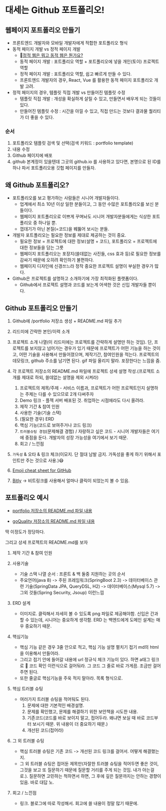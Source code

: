 # 대세는 Github 포트폴리오!

## 웹페이지 포트폴리오 만들기

- 프론트엔드 개발자와 모바일 개발자에게 적합한 포트폴리오 형식
- 동적 페이지 개발 vs 정적 페이지 개발
  - [정적 웹은 뭐고 동적 웹은 뭔가요?](https://www.youtube.com/watch?v=C06xRvXIAUk)
  - 동적 페이지 개발 : 포트폴리오 역할 + 포트폴리오에 넣을 개인(토이) 프로젝트 역할
  - 정적 페이지 개발 : 포트폴리오 역할, 쉽고 빠르게 만들 수 있다.
  - 프론트엔드 개발자의 경우, React, Vue 를 활용한 동적 페이지 포트폴리오 개발 고려.
- 정적 페이지의 경우, 템플릿 직접 개발 vs 만들어진 템플릿 수정
  - 템플릿 직접 개발 : 개성을 확실하게 살릴 수 있고, 만들면서 배우게 되는 것들이 있다.
  - 만들어진 템플릿 수정 : 시간을 아낄 수 있고, 직접 만드는 것보다 결과물 퀄리티가 더 좋을 수 있다.



### 순서

1. 포트폴리오 템플릿 검색 및 선택(검색 키워드 : portfolio template)
2. 내용 수정
3. Github 페이지에 배포
4. github 본계정이 있을텐데 그곳의 github.io 를 사용하고 있다면, 본명으로 된 ID를 하나 파서 포트폴리오용 깃헙 페이지를 만들자.





## 왜 Github 포트폴리오?

- 포트폴리오를 보고 평가하는 사람들은 시니어 개발자들이다.
  - 업계에서 최소 10년 이상 일한 분들이고, 그 동안 수많은 포트폴리오를 보신 분들이다.
  - 웹페이지 포트폴리오로 이쁘게 꾸며놔도 시니어 개발자분들에게는 식상한 포트폴리오 중 하나일 뿐.
  - 껍데기가 아닌 본질(=코드)을 꿰뚫어 보시는 분들.
- 개발자 포트폴리오는 필요한 정보를 제대로 제공하는 것이 중요.
  - 필요한 정보 = 프로젝트에 대한 정보(설명 + 코드), 포트폴리오 = 프로젝트에 대한 정보들을 담는 그릇
  - 웹페이지 포트폴리오는 포장지(쓸데없는 사진들, css 효과 등)로 필요한 정보를 감싸기 때문에 오히려 확인하기 불편하다.
  - 웹페이지 디자인에 신경쓰느라 정작 중요한 프로젝트 설명이 부실한 경우가 많다.
- Github은 프로젝트를 설명하고 소개하기에 가장 최적화된 플랫폼이다.
  - Github에서 프로젝트 설명과 코드를 보는게 어색한 것은 신입 개발자들 뿐이다.



## Github 포트폴리오 만들기

1. Github에 /portfolio 저장소 생성 + README.md 파일 추가
2. 리드미에 간략한 본인/이력 소개
3. 프로젝트 소개 나열(이 리드미에는 프로젝트를 간략하게 설명만 하는 것임). 단, 프로젝트를 보지않고 넘어가는 경우가 있기 때문에 프로젝트가 어떤 기능을 하는 것이고, 어떤 기술을 사용해서 만들어졌으며, 제작기간, 참여인원을 적는다. 프로젝트의 데모링크, github 주소를 남기면 된다.  gif 파일 올리지 말라. 포장한다는 느낌을 줌.
4. 각 프로젝트 저장소의 README.md 파일에 프로젝트 상세 설명 작성.(프로젝트 소개를 제대로 하되, 쓸데없는 설명을 제외 시켜라)
   1. 프로젝트의 제목/주제 - 서비스 이름과, 프로젝트가 어떤 프로젝트인지 설명하는 주제는 다를 수 있으므로 2개 다써주자
   2. Demo 링크 - 플젝 서버 배포된 것. 취업하는 시점에라도 다시 올려라.
   3. 제작 기간 & 참여 인원
   4. 사용한 기술(기술 스택)
   5. (필요한 경우) ERD
   6. 핵심 기능(코드로 보여주거나 코드 링크)
   7. `트러블슈팅 경험`(문제해결 경험) / 자랑하고 싶은 코드 - 시니어 개발자들은 여기에 중점을 둔다. 개발자의 성장 가능성을 여기에서 보기 때문.
   8. 회고 / 느낀점
5. `가독성` & 오타 & 링크 체크(이모지. 단 절대 남발 금지. 가독성을 좋게 하기 위해서 포인트만 주는 것으로 사용.):mask:

1. [Emoji cheat sheet for GitHub](https://www.webfx.com/tools/emoji-cheat-sheet/)
2. [Bitly](https://bitly.com/) -> 비트링크를 사용해서 얼마나 클릭이 되었는지 볼 수 있음.





## 포트폴리오 예시

- [portfolio 저장소의 README.md 파일 내용](https://github.com/Integerous/all-in-one/blob/main/포트폴리오/portfolio.txt)

- [goQuality 저장소의 README.md 파일 내용](https://github.com/Integerous/all-in-one/blob/main/포트폴리오/project.txt)

딱 이정도가 정당하다.



그리고 상세 프로젝트의 README.md를 보자

1. 제작 기간 & 참여 인원

2. 사용기술
   - 기술 스택 나열 순서 : 프론트 & 백 둘중 지원하는 곳의 순서
   - 주요언어(java 8) -> 주된 프레임워크(SpringBoot 2.3) -> 데이터베이스 관련 기술(SpringData JPA, QueryDSL, H2) -> 데이터베이스(Mysql 5.7) -> 그외 것들(Spring Security, Jsoup) 이런느낌
3. ERD 설계
   - 이미지로. 클릭해서 자세히 볼 수 있도록 png 파일로 제공해야함. 신입은 간과할 수 있는데, 시니어는 중요하게 생각함. ERD 는 백엔드에게 도메인 설계는 매우 중요하기 때문.
4. 핵심기능
   - 핵심 기능 같은 경우 3줄 안으로 적고, 핵심 기능 설명 펼치기 접기 md의 html 을 이용해서 만들어라.
   - 그리고 접기 안에 들어갈 내용에 url 정규식 체크 기능이 있다. 하면 a태그 링크로 <a>:pushpin: 코드 확인</a> 이런식으로 걸어둬라. 그 코드 그 줄로 바로 가게끔. 조금만 걸어주면 된다.
   - 또한 줄글로 핵심기능을 주욱 적지 말아라. 목록 형식으로.
5. 핵심 트러블 슈팅
   - 여러가지 트러블 슈팅을 적어둬도 된다. 
     1. 문제에 대한 기본적인 배경설명.
     2. 문제를 확인했고, 문제를 해결하기 위한 보안책을 시도한 내용.
     3. 기존코드(코드를 바로 보이지 말고, 접어두라. 왜냐면 보실 때 바로 코드부터 보시기 때문. 위 내용이 더 중요하기 때문.)
     4. 개선된 코드(접어라) 
6. 그 외 트러블 슈팅
   - 핵심 트러블 슈팅은 기존 코드 -> 개선된 코드 링크를 걸어서. 어떻게 해결했는지.
   - 그 외 트러블 슈팅은 접어둔 제목만(자잘한 트러블 슈팅을 적어두면 좋은 것이, 그것을 보고 또 질문하기 때문에 질문할 거리를 주게 되는 것임. 내가 아는걸로.). 질문하면 고민하는 척하면서 하면, 그 후에 깊은 질문까지는 안하는 경향이 있음. 바로 대답 노.
7. 회고 / 느낀점
   - 링크. 블로그에 따로 작성해서. 회고에 쓸 내용이 정말 많기 때문에.